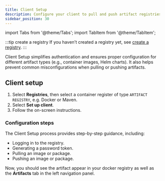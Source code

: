 ```yaml
---
title: Client Setup
description: Configure your client to pull and push artifact registries
sidebar_position: 30
---
```


import Tabs from '@theme/Tabs';
import TabItem from '@theme/TabItem';


:::tip create a registry
If you haven’t created a registry yet, see [create a registry](/docs/artifact-registry/manage-registries/create-registry).
:::

Client Setup simplifies authentication and ensures proper configuration for different artifact types (e.g., container images, Helm charts). It also helps prevent common misconfigurations when pulling or pushing artifacts.

## Client setup
1. Select **Registries**, then select a container register of type `ARTIFACT REGISTRY`, e.g. Docker or Maven.
2. Select **Set up client**.
3. Follow the on-screen instructions.

### Configuration steps
The Client Setup process provides step-by-step guidance, including:
- Logging in to the registry.
- Generating a password token.
- Pulling an image or package.
- Pushing an image or package.

Now, you should see the artifact appear in your docker registry as well as the **Artifacts** tab in the left navigation panel.